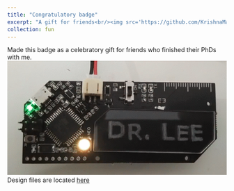 ```yaml
---
title: "Congratulatory badge"
excerpt: "A gift for friends<br/><img src='https://github.com/KrishnaManaswiD/Badge/blob/main/files/frontAnimated.gif?raw=true'>"
collection: fun
---
```


Made this badge as a celebratory gift for friends who finished their PhDs with me.
![The badge](https://github.com/KrishnaManaswiD/Badge/blob/main/files/frontAnimated.gif?raw=true)
Design files are located [here](https://github.com/KrishnaManaswiD/Badge/)